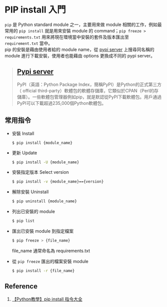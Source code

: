 # PIP install 入門

`pip` 是 Python standard module 之一，主要用來做 module 相關的工作，例如最常用的 `pip install` 就是用來安裝 module 的 command；`pip freeze > requirements.txt` 用來將現在環境當中安裝的套件及版本匯出至 `requirement.txt` 當中。   
pip 的安裝是藉由使用者給的 module name，從 [pypi server](https://pypi.org/) 上搜尋同名稱的 module 進行下載安裝，使用者也能藉由 options 更換成不同的 pypi server。

> ## [Pypi server](https://zh.wikipedia.org/wiki/PyPI)
> PyPI（英語：Python Package Index，簡稱PyPI）是Python的正式第三方（ official third-party）軟體包的軟體存儲庫，它類似於CPAN（Perl的存儲庫）。一些軟體包管理器例如pip，就是默認從PyPI下載軟體包。用戶通過PyPI可以下載超過235,000個Python軟體包。
## 常用指令

- 安裝 Install
    
    ```bash-
    $ pip install {module_name}
    ```
- 更新 Update
    
    ```bash
    $ pip install -U {module_name}
    ```
- 安裝指定版本 Select version
    
    ```bash
    $ pip install -v {module_name}=={version}
    ```
- 解除安裝 Uninstall

    ```bash
    $ pip uninstall {module_name}
    ```
- 列出已安裝的 module

    ```bash
    $ pip list
    ```
- 匯出已安裝 module 到指定檔案

    ```bash
    $ pip freeze > {file_name}
    ```
    file_name 通常命名為 requirements.txt

- 從 ```pip freeze``` 匯出的檔案安裝 module

    ```bash
    $ pip install -r {file_name}
    ```

## Reference

1. [【Python教學】pip install 指令大全](https://www.maxlist.xyz/2019/07/13/pip-install-python/)